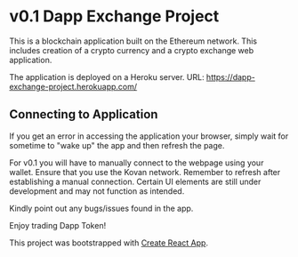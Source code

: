 # v0.1 Dapp Exchange Project

This is a blockchain application built on the Ethereum network. This includes creation of a crypto currency and a crypto exchange web application.

The application is deployed on a Heroku server. URL: https://dapp-exchange-project.herokuapp.com/ 

## Connecting to Application 

If you get an error in accessing the application your browser, simply wait for sometime to "wake up" the app and then refresh the page.

For v0.1 you will have to manually connect to the webpage using your wallet. Ensure that you use the Kovan network.
Remember to refresh after establishing a manual connection.
Certain UI elements are still under development and may not function as intended.

Kindly point out any bugs/issues found in the app.

Enjoy trading Dapp Token!

This project was bootstrapped with [Create React App](https://github.com/facebook/create-react-app).

